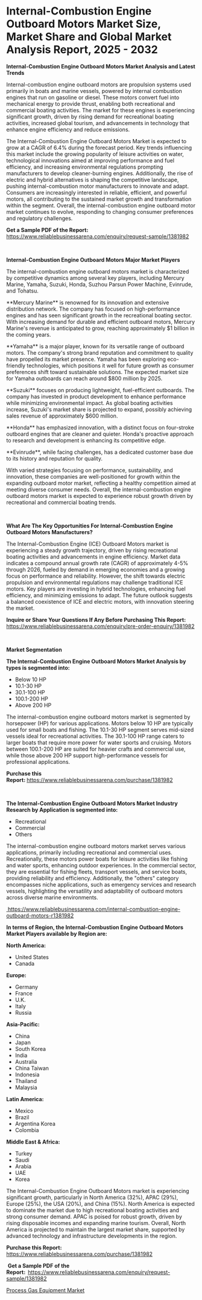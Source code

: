 <p><h1>Internal-Combustion Engine Outboard Motors Market Size, Market Share and Global Market Analysis Report, 2025 - 2032</h1></p><p><strong>Internal-Combustion Engine Outboard Motors Market Analysis and Latest Trends</strong></p>
<p><p>Internal-combustion engine outboard motors are propulsion systems used primarily in boats and marine vessels, powered by internal combustion engines that run on gasoline or diesel. These motors convert fuel into mechanical energy to provide thrust, enabling both recreational and commercial boating activities. The market for these engines is experiencing significant growth, driven by rising demand for recreational boating activities, increased global tourism, and advancements in technology that enhance engine efficiency and reduce emissions.</p><p>The Internal-Combustion Engine Outboard Motors Market is expected to grow at a CAGR of 6.4% during the forecast period. Key trends influencing this market include the growing popularity of leisure activities on water, technological innovations aimed at improving performance and fuel efficiency, and increasing environmental regulations prompting manufacturers to develop cleaner-burning engines. Additionally, the rise of electric and hybrid alternatives is shaping the competitive landscape, pushing internal-combustion motor manufacturers to innovate and adapt. Consumers are increasingly interested in reliable, efficient, and powerful motors, all contributing to the sustained market growth and transformation within the segment. Overall, the internal-combustion engine outboard motor market continues to evolve, responding to changing consumer preferences and regulatory challenges.</p></p>
<p><strong>Get a Sample PDF of the Report:&nbsp;</strong> <a href="https://www.reliablebusinessarena.com/enquiry/request-sample/1381982?utm_campaign=3346&utm_medium=2&utm_source=Github&utm_content=ia&utm_term=11042025&utm_id=internal-combustion-engine-outboard-motors">https://www.reliablebusinessarena.com/enquiry/request-sample/1381982</a></p>
<p>&nbsp;</p>
<p><strong>Internal-Combustion Engine Outboard Motors Major Market Players</strong></p>
<p><p>The internal-combustion engine outboard motors market is characterized by competitive dynamics among several key players, including Mercury Marine, Yamaha, Suzuki, Honda, Suzhou Parsun Power Machine, Evinrude, and Tohatsu. </p><p>**Mercury Marine** is renowned for its innovation and extensive distribution network. The company has focused on high-performance engines and has seen significant growth in the recreational boating sector. With increasing demand for durable and efficient outboard motors, Mercury Marine's revenue is anticipated to grow, reaching approximately $1 billion in the coming years.</p><p>**Yamaha** is a major player, known for its versatile range of outboard motors. The company's strong brand reputation and commitment to quality have propelled its market presence. Yamaha has been exploring eco-friendly technologies, which positions it well for future growth as consumer preferences shift toward sustainable solutions. The expected market size for Yamaha outboards can reach around $800 million by 2025.</p><p>**Suzuki** focuses on producing lightweight, fuel-efficient outboards. The company has invested in product development to enhance performance while minimizing environmental impact. As global boating activities increase, Suzuki's market share is projected to expand, possibly achieving sales revenue of approximately $600 million.</p><p>**Honda** has emphasized innovation, with a distinct focus on four-stroke outboard engines that are cleaner and quieter. Honda's proactive approach to research and development is enhancing its competitive edge. </p><p>**Evinrude**, while facing challenges, has a dedicated customer base due to its history and reputation for quality. </p><p>With varied strategies focusing on performance, sustainability, and innovation, these companies are well-positioned for growth within the expanding outboard motor market, reflecting a healthy competition aimed at meeting diverse consumer needs. Overall, the internal-combustion engine outboard motors market is expected to experience robust growth driven by recreational and commercial boating trends.</p></p>
<p>&nbsp;</p>
<p><strong>What Are The Key Opportunities For Internal-Combustion Engine Outboard Motors Manufacturers?</strong></p>
<p><p>The Internal-Combustion Engine (ICE) Outboard Motors market is experiencing a steady growth trajectory, driven by rising recreational boating activities and advancements in engine efficiency. Market data indicates a compound annual growth rate (CAGR) of approximately 4-5% through 2026, fueled by demand in emerging economies and a growing focus on performance and reliability. However, the shift towards electric propulsion and environmental regulations may challenge traditional ICE motors. Key players are investing in hybrid technologies, enhancing fuel efficiency, and minimizing emissions to adapt. The future outlook suggests a balanced coexistence of ICE and electric motors, with innovation steering the market.</p></p>
<p><strong>Inquire or Share Your Questions If Any Before Purchasing This Report:</strong> <a href="https://www.reliablebusinessarena.com/enquiry/pre-order-enquiry/1381982?utm_campaign=3346&utm_medium=2&utm_source=Github&utm_content=ia&utm_term=11042025&utm_id=internal-combustion-engine-outboard-motors">https://www.reliablebusinessarena.com/enquiry/pre-order-enquiry/1381982</a></p>
<p>&nbsp;</p>
<p><strong>Market Segmentation</strong></p>
<p><strong>The Internal-Combustion Engine Outboard Motors Market Analysis by types is segmented into:</strong></p>
<p><ul><li>Below 10 HP</li><li>10.1-30 HP</li><li>30.1-100 HP</li><li>100.1-200 HP</li><li>Above 200 HP</li></ul></p>
<p><p>The internal-combustion engine outboard motors market is segmented by horsepower (HP) for various applications. Motors below 10 HP are typically used for small boats and fishing. The 10.1-30 HP segment serves mid-sized vessels ideal for recreational activities. The 30.1-100 HP range caters to larger boats that require more power for water sports and cruising. Motors between 100.1-200 HP are suited for heavier crafts and commercial use, while those above 200 HP support high-performance vessels for professional applications.</p></p>
<p><strong>Purchase this Report:&nbsp;</strong><a href="https://www.reliablebusinessarena.com/purchase/1381982?utm_campaign=3346&utm_medium=2&utm_source=Github&utm_content=ia&utm_term=11042025&utm_id=internal-combustion-engine-outboard-motors">https://www.reliablebusinessarena.com/purchase/1381982</a></p>
<p>&nbsp;</p>
<p><strong>The Internal-Combustion Engine Outboard Motors Market Industry Research by Application is segmented into:</strong></p>
<p><ul><li>Recreational</li><li>Commercial</li><li>Others</li></ul></p>
<p><p>The internal-combustion engine outboard motors market serves various applications, primarily including recreational and commercial uses. Recreationally, these motors power boats for leisure activities like fishing and water sports, enhancing outdoor experiences. In the commercial sector, they are essential for fishing fleets, transport vessels, and service boats, providing reliability and efficiency. Additionally, the "others" category encompasses niche applications, such as emergency services and research vessels, highlighting the versatility and adaptability of outboard motors across diverse marine environments.</p></p>
<p><a href="https://www.reliablebusinessarena.com/internal-combustion-engine-outboard-motors-r1381982?utm_campaign=3346&utm_medium=2&utm_source=Github&utm_content=ia&utm_term=11042025&utm_id=internal-combustion-engine-outboard-motors">&nbsp;https://www.reliablebusinessarena.com/internal-combustion-engine-outboard-motors-r1381982</a></p>
<p><strong>In terms of Region, the Internal-Combustion Engine Outboard Motors Market Players available by Region are:</strong></p>
<p>
    <p> <strong> North America: </strong>
        <ul>
            <li>United States</li>
            <li>Canada</li>
        </ul>
        </p> 
    <p> <strong> Europe: </strong>
        <ul>
            <li>Germany</li>
            <li>France</li>
            <li>U.K.</li>
            <li>Italy</li>
            <li>Russia</li>
        </ul>
        </p> 
    <p> <strong> Asia-Pacific: </strong>
        <ul>
            <li>China</li>
            <li>Japan</li>
            <li>South Korea</li>
            <li>India</li>
            <li>Australia</li>
            <li>China Taiwan</li>
            <li>Indonesia</li>
            <li>Thailand</li>
            <li>Malaysia</li>
        </ul>
        </p> 
    <p> <strong> Latin America: </strong>
        <ul>
            <li>Mexico</li>
            <li>Brazil</li>
            <li>Argentina Korea</li>
            <li>Colombia</li>
        </ul>
        </p> 
    <p> <strong> Middle East & Africa: </strong>
        <ul>
            <li>Turkey</li>
            <li>Saudi</li>
            <li>Arabia</li>
            <li>UAE</li>
            <li>Korea</li>
        </ul>
    </p>
    </p>
<p><p>The Internal-Combustion Engine Outboard Motors market is experiencing significant growth, particularly in North America (32%), APAC (29%), Europe (25%), the USA (20%), and China (15%). North America is expected to dominate the market due to high recreational boating activities and strong consumer demand. APAC is poised for robust growth, driven by rising disposable incomes and expanding marine tourism. Overall, North America is projected to maintain the largest market share, supported by advanced technology and infrastructure developments in the region.</p></p>
<p><strong>Purchase this Report: </strong><a href="https://www.reliablebusinessarena.com/purchase/1381982?utm_campaign=3346&utm_medium=2&utm_source=Github&utm_content=ia&utm_term=11042025&utm_id=internal-combustion-engine-outboard-motors">https://www.reliablebusinessarena.com/purchase/1381982</a></p>
<p>&nbsp;<strong>Get a Sample PDF of the Report:&nbsp;&nbsp;</strong><a href="https://www.reliablebusinessarena.com/enquiry/request-sample/1381982?utm_campaign=3346&utm_medium=2&utm_source=Github&utm_content=ia&utm_term=11042025&utm_id=internal-combustion-engine-outboard-motors">https://www.reliablebusinessarena.com/enquiry/request-sample/1381982</a></p>
<p><strong></strong></p>
<p><p><a href="https://github.com/zitanebeibit9/Market-Research-Report-List-1/blob/main/process-gas-equipment-market.md?utm_campaign=3346&utm_medium=2&utm_source=Github&utm_content=ia&utm_term=11042025&utm_id=internal-combustion-engine-outboard-motors">Process Gas Equipment Market</a></p></p>